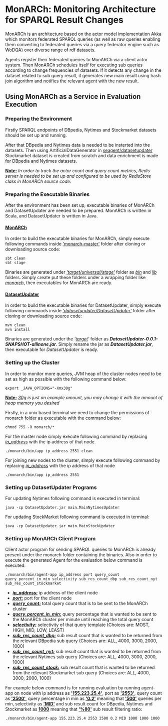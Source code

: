 # MonARCh: Monitoring Architecture for SPARQL Result Changes

MonARCh is an architecture based on the actor model implementation Akka which monitors federated SPARQL queries (as well as raw queries enabling them 
converting to federated queries via a query federator engine such as WoDQA) over diverse range of rdf datasets.

Agents register their federated queries to MonARCh via a client actor system. Then MonARCh schedules itself for executing sub queries according to change 
frequencies of datasets. If it detects any change in the dataset related to sub query result, it generates new main result using hash join algorithm
and notifies the relevant agent with the new result.

## Using MonARCh as a Service in Evaluation Execution

### Preparing the Environment

Firstly SPARQL endpoints of DBpedia, Nytimes and Stockmarket datasets should be set up and running.

After that DBpedia and Nytimes data is needed to be insterted into the datasets. Then using ArtificialDataGenerator in [seagent/datasetupdater](https://github.com/seagent/datasetupdater) Stockmarket dataset is created from scratch and data enrichment is made for DBpedia and Nytimes datasets.

**<ins>Note:</ins>** *In order to track the actor count and query count metrics, Redis server is needed to be set up and configured to be used by RedisStore class in MonARCh source code.*

### Preparing the Executable Binaries

After the environment has been set up, executable binaries of MonARCh and DatasetUpdater are needed to be prepared. MonARCh is written in Scala, and DatasetUpdater is written in Java.

#### <ins>MonARCh</ins>

In order to build the executable binaries for MonARCh, simply execute following commands inside <ins>'monarch-master'</ins> folder after cloning or downloading source code:

```console
sbt clean
sbt stage
```
Binaries are generated under *<ins>'target/universal/stage'</ins>* folder as *<ins>bin</ins>* and *<ins>lib</ins>* folders. Simply create  put these folders under a wrapping folder like *<ins>monarch</ins>*, then executables for MonARCh are ready.

#### <ins>DatasetUpdater</ins>

In order to build the executable binaries for DatasetUpdater, simply execute following commands inside *<ins>'datasetupdater/DatasetUpdater'<ins>* folder after cloning or downloading source code:

```console
mvn clean
mvn install
```
Binaries are generated under the *'<ins>target</ins>'* folder as ***DatasetUpdater-0.0.1-SNAPSHOT-allinone.jar***. Simply rename the jar as ***DatasetUpdater.jar***, then executable for *DatasetUpdater* is ready.

### Setting up the Cluster

In order to monitor more queries, JVM heap of the cluster nodes need to be set as high as possible with the following command below:

```console
export _JAVA_OPTIONS="-Xmx30g"
```
  **<ins>Note:</ins>** *<ins>30g</ins> is just an example amount, you may change it with the amount of heap memory you desired*


Firstly, in a unix based terminal we need to change the permissions of monarch folder as executable with the command below:

```console
chmod 755 -R monarch/*
```

For the master node simply execute following command by replacing *<ins>ip_address</ins>* with the ip address of that node.

```console
./monarch/bin/app ip_address 2551 clean
```
For joining new nodes to the cluster, simply execute following command by replacing *<ins>ip_address</ins>* with the ip address of that node

```console
./monarch/bin/app ip_address 2551
```

### Setting up DatasetUpdater Programs

For updating Nytimes following command is executed in terminal:

```console
java -cp DatasetUpdater.jar main.MainNytimesUpdater
```

For updating StockMarket following command is executed in terminal:
```console
java -cp DatasetUpdater.jar main.MainStockUpdater
```
### Setting up MonARCh Client Program

Client actor program for sending SPARQL queries to MonARCh is already present under the monarch folder containing the binaries. Also in order to execute the generated Agent for the evaluation below command is executed:

```console
./monarch/bin/agent-app ip_address port query_count query_percent_in_min selectivity sub_res_count_dbp sub_res_count_nyt sub_res_count_stockmarket
```

* ***<ins>ip_address:</ins>*** ip address of the client node
* ***<ins>port:</ins>*** port for the client node
* ***<ins>query_count:</ins>*** total query count that is to be sent to the MonARCh cluster
* ***<ins>query_percent_in_min:</ins>*** query percentage that is wanted to be sent to the MonARCh cluster per minute until reaching the total query count
* ***<ins>selectivity:</ins>*** selectivity of that query template (Choices are: MOST, HIGH, MID, LOW, LEAST)
* ***<ins>sub_res_count_dbp:</ins>*** sub result count that is wanted to be returned from the relevant DBpedia sub query (Choices are: ALL, 4000, 3000, 2000, 1000)
* ***<ins>sub_res_count_nyt:</ins>*** sub result count that is wanted to be returned from the relevant Nytimes sub query (Choices are: ALL, 4000, 3000, 2000, 1000)
* ***<ins>sub_res_count_stock:</ins>*** sub result count that is wanted to be returned from the relevant Stockmarket sub query (Choices are: ALL, 4000, 3000, 2000, 1000)

For example below command is for running evaluation by running agent-app on node with ip address as **<ins>'155.223.25.4'</ins>**, port as **<ins>'2553'</ins>**, query count as **<ins>'2500'</ins>**, query percentage in min as **<ins>'0.2'</ins>** meaning that **<ins>'500'</ins>** queries per min, selectivity as **<ins>'MID'</ins>** and sub result count for DBpedia, Nytimes and Stockmarket as **<ins>1000</ins>** meaning that **<ins>'%80'</ins>** sub result filtering ratio:

```console
./monarch/bin/agent-app 155.223.25.4 2553 2500 0.2 MID 1000 1000 1000
```
